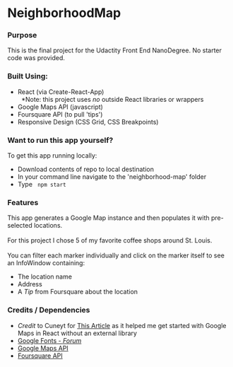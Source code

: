 # NeighborhoodMap

### Purpose
This is the final project for the Udactity Front End NanoDegree. No starter code was provided.

### Built Using:
* React (via Create-React-App) <br />
&nbsp; *Note: this project uses _no_ outside React libraries or wrappers
* Google Maps API (javascript)
* Foursquare API (to pull 'tips')
* Responsive Design (CSS Grid, CSS Breakpoints)


### Want to run this app yourself?
To get this app running locally:
* Download contents of repo to local destination
* In your command line navigate to the 'neighborhood-map' folder
* Type &nbsp; `npm start`


### Features
This app generates a Google Map instance and then populates it with pre-selected locations. <br /> <br />
For this project I chose 5 of my favorite coffee shops around St. Louis.
<br /> <br />
You can filter each marker individually and click on the marker itself to see an InfoWindow containing: <br />
* The location name
* Address
* A _Tip_ from Foursquare about the location


### Credits / Dependencies
* _Credit_ to Cuneyt for [This Article](http://cuneyt.aliustaoglu.biz/en/using-google-maps-in-react-without-custom-libraries/) as it helped me get started with Google Maps in React without an external library
* [Google Fonts - _Forum_](https://fonts.google.com/specimen/Forum)
* [Google Maps API](https://developers.google.com/maps/documentation/)
* [Foursquare API](https://developer.foursquare.com/)

